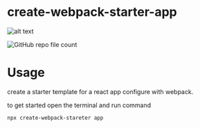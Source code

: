 # create-webpack-starter-app

![alt text](<https://github.com/rapthappynbiang/create-webpack-starter-app/blob/master/CWSA(2).png?raw=true>)

![GitHub repo file count](https://img.shields.io/github/directory-file-count/rapthappynbiang/create-webpack-starter-app)

# Usage

create a starter template for a react app configure with webpack.

to get started open the terminal and run command

```sh
npx create-webpack-stareter app
```
